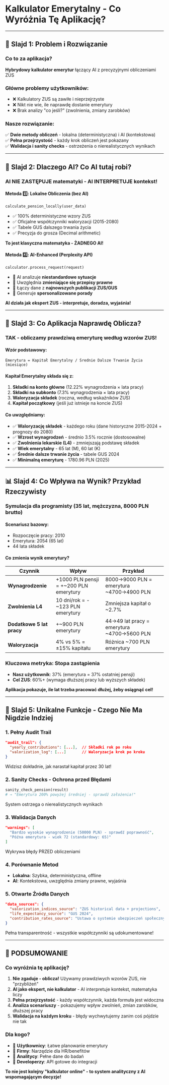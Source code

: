 # Kalkulator Emerytalny - Co Wyróżnia Tę Aplikację?

---

## 🎯 Slajd 1: Problem i Rozwiązanie

### Co to za aplikacja?
**Hybrydowy kalkulator emerytur** łączący AI z precyzyjnymi obliczeniami ZUS

### Główne problemy użytkowników:
- ❌ Kalkulatory ZUS są zawiłe i nieprzejrzyste
- ❌ Nikt nie wie, ile naprawdę dostanie emerytury
- ❌ Brak analizy "co jeśli?" (zwolnienia, zmiany zarobków)

### Nasze rozwiązanie:
✅ **Dwie metody obliczeń** - lokalna (deterministyczna) i AI (kontekstowa)  
✅ **Pełna przejrzystość** - każdy krok obliczeń jest pokazany  
✅ **Walidacja i sanity checks** - ostrzeżenia o nierealistycznych wynikach

---

## 🤖 Slajd 2: Dlaczego AI? Co AI tutaj robi?

### AI NIE ZASTĘPUJE matematyki - AI INTERPRETUJE kontekst!

#### Metoda 1️⃣: Lokalne Obliczenia (bez AI)
```python
calculate_pension_locally(user_data)
```
- ✅ 100% deterministyczne wzory ZUS
- ✅ Oficjalne współczynniki waloryzacji (2015-2080)
- ✅ Tabele GUS dalszego trwania życia
- ✅ Precyzja do grosza (Decimal arithmetic)

**To jest klasyczna matematyka - ŻADNEGO AI!**

#### Metoda 2️⃣: AI-Enhanced (Perplexity API)
```python
calculator.process_request(request)
```
- 🤖 AI analizuje **niestandardowe sytuacje**
- 🤖 Uwzględnia **zmieniające się przepisy prawne**
- 🤖 Łączy dane z **najnowszych publikacji ZUS/GUS**
- 🤖 Generuje **spersonalizowane porady**

**AI działa jak ekspert ZUS - interpretuje, doradza, wyjaśnia!**

---

## 🧮 Slajd 3: Co Aplikacja Naprawdę Oblicza?

### TAK - obliczamy prawdziwą emeryturę według wzorów ZUS!

#### Wzór podstawowy:
```
Emerytura = Kapitał Emerytalny / Średnie Dalsze Trwanie Życia (miesiące)
```

#### Kapitał Emerytalny składa się z:
1. **Składki na konto główne** (12.22% wynagrodzenia × lata pracy)
2. **Składki na subkonto** (7.3% wynagrodzenia × lata pracy)
3. **Waloryzacja składek** (roczna, według wskaźników ZUS)
4. **Kapitał początkowy** (jeśli już istnieje na koncie ZUS)

#### Co uwzględniamy:
- ✅ **Waloryzację składek** - każdego roku (dane historyczne 2015-2024 + prognozy do 2080)
- ✅ **Wzrost wynagrodzeń** - średnio 3.5% rocznie (dostosowalne)
- ✅ **Zwolnienia lekarskie (L4)** - zmniejszają podstawę składek
- ✅ **Wiek emerytalny** - 65 lat (M), 60 lat (K)
- ✅ **Średnie dalsze trwanie życia** - tabele GUS 2024
- ✅ **Minimalną emeryturę** - 1780.96 PLN (2025)

---

## 📊 Slajd 4: Co Wpływa na Wynik? Przykład Rzeczywisty

### Symulacja dla programisty (35 lat, mężczyzna, 8000 PLN brutto)

#### Scenariusz bazowy:
- Rozpoczęcie pracy: 2010
- Emerytura: 2054 (65 lat)
- 44 lata składek

#### Co zmienia wynik emerytury?

| Czynnik | Wpływ | Przykład |
|---------|-------|----------|
| **Wynagrodzenie** | +1000 PLN pensji = +~200 PLN emerytury | 8000→9000 PLN = emerytura ~4700→4900 PLN |
| **Zwolnienia L4** | 10 dni/rok = -~123 PLN emerytury | Zmniejsza kapitał o ~2.7% |
| **Dodatkowe 5 lat pracy** | +~900 PLN emerytury | 44→49 lat pracy = emerytura ~4700→5600 PLN |
| **Waloryzacja** | 4% vs 5% = ±15% kapitału | Różnica ~700 PLN emerytury |

### Kluczowa metryka: **Stopa zastąpienia**
- **Nasz użytkownik**: 37% (emerytura = 37% ostatniej pensji)
- **Cel ZUS**: 60%+ (wymaga dłuższej pracy lub wyższych składek)

**Aplikacja pokazuje, ile lat trzeba pracować dłużej, żeby osiągnąć cel!**

---

## 🎁 Slajd 5: Unikalne Funkcje - Czego Nie Ma Nigdzie Indziej

### 1. **Pełny Audit Trail**
```json
"audit_trail": {
  "yearly_contributions": [...],  // Składki rok po roku
  "valorization_log": [...]       // Waloryzacja krok po kroku
}
```
Widzisz dokładnie, jak narastał kapitał przez 30 lat!

### 2. **Sanity Checks - Ochrona przed Błędami**
```python
sanity_check_pension(result)
# → "Emerytura 200% powyżej średniej - sprawdź założenia!"
```
System ostrzega o nierealistycznych wynikach

### 3. **Walidacja Danych**
```json
"warnings": [
  "Bardzo wysokie wynagrodzenie (50000 PLN) - sprawdź poprawność",
  "Późna emerytura - wiek 72 (standardowy: 65)"
]
```
Wykrywa błędy PRZED obliczeniami

### 4. **Porównanie Metod**
- **Lokalna**: Szybka, deterministyczna, offline
- **AI**: Kontekstowa, uwzględnia zmiany prawne, wyjaśnia

### 5. **Otwarte Źródła Danych**
```json
"data_sources": {
  "valorization_indices_source": "ZUS historical data + projections",
  "life_expectancy_source": "GUS 2024",
  "contribution_rates_source": "Ustawa o systemie ubezpieczeń społecznych"
}
```
Pełna transparentność - wszystkie współczynniki są udokumentowane!

---

## 🎯 PODSUMOWANIE

### Co wyróżnia tę aplikację?

1. **Nie zgaduje - oblicza!** Używamy prawdziwych wzorów ZUS, nie "przybliżeń"
2. **AI jako ekspert, nie kalkulator** - AI interpretuje kontekst, matematyka liczy
3. **Pełna przejrzystość** - każdy współczynnik, każda formuła jest widoczna
4. **Analiza scenariuszy** - pokazujemy wpływ zwolnień, zmian zarobków, dłuższej pracy
5. **Walidacja na każdym kroku** - błędy wychwytujemy zanim coś pójdzie nie tak

### Dla kogo?
- 👥 **Użytkownicy**: Łatwe planowanie emerytury
- 🏢 **Firmy**: Narzędzie dla HR/benefitów
- 🔬 **Analitycy**: Pełne dane do badań
- 🤖 **Developerzy**: API gotowe do integracji

**To nie jest kolejny "kalkulator online" - to system analityczny z AI wspomagającym decyzje!**

